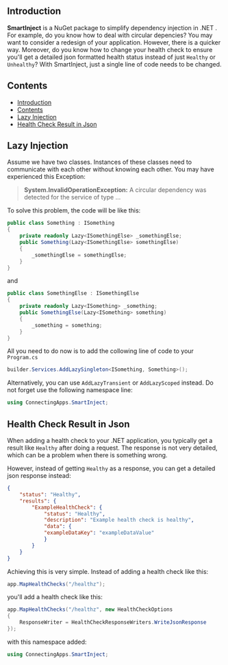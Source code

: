 ## Introduction

**SmartInject** is a NuGet package to simplify dependency injection in .NET . For example, do you know how to deal with circular depencies? You may want to consider a redesign of your application. However, there is a quicker way. Moreover, do you know how to change your health check to ensure you'll get a detailed json formatted health status instead of just `Healthy` or `Unhealthy`? With SmartInject, just a single line of code needs to be changed.

## Contents

- [Introduction](#introduction)
- [Contents](#contents)
- [Lazy Injection](#lazy-injection)
- [Health Check Result in Json](#health-check-result-in-json)

## Lazy Injection

Assume we have two classes. Instances of these classes need to communicate with each other without knowing each other. You may have experienced this Exception:

> **System.InvalidOperationException:** A circular dependency was detected for the service of type ...

To solve this problem, the code will be like this:

```csharp
public class Something : ISomething
{
    private readonly Lazy<ISomethingElse> _somethingElse;
    public Something(Lazy<ISomethingElse> somethingElse)
    {
        _somethingElse = somethingElse;
    }
}
```

and

```csharp
public class SomethingElse : ISomethingElse
{
    private readonly Lazy<ISomething> _something;
    public SomethingElse(Lazy<ISomething> something)
    {
        _something = something;
    }
}
```

All you need to do now is to add the collowing line of code to your `Program.cs`

```csharp
builder.Services.AddLazySingleton<ISomething, Something>();
```

Alternatively, you can use `AddLazyTransient` or `AddLazyScoped` instead.
Do not forget use the following namespace line: 

```csharp
using ConnectingApps.SmartInject;
```

## Health Check Result in Json

When adding a health check to your .NET application, you typically get a result like `Healthy` after doing a request.
The response is not very detailed, which can be a problem when there is something wrong.

However, instead of getting `Healthy` as a response, you can get a detailed json response instead:

```json
{
    "status": "Healthy",
    "results": {
        "ExampleHealthCheck": {
            "status": "Healthy",
            "description": "Example health check is healthy",
            "data": {
            "exampleDataKey": "exampleDataValue"
            }
        }
    }
}
```

Achieving this is very simple. Instead of adding a health check like this:

```csharp
app.MapHealthChecks("/healthz");
```

you'll add a health check like this:

```csharp
app.MapHealthChecks("/healthz", new HealthCheckOptions
{
    ResponseWriter = HealthCheckResponseWriters.WriteJsonResponse
});
```

with this namespace added:

```csharp
using ConnectingApps.SmartInject;
```
